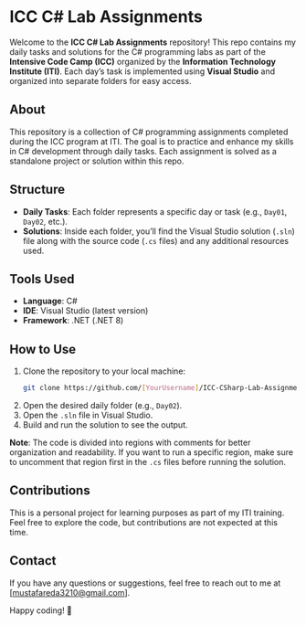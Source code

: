 # ICC C# Lab Assignments

Welcome to the **ICC C# Lab Assignments** repository! This repo contains my daily tasks and solutions for the C# programming labs as part of the **Intensive Code Camp (ICC)** organized by the **Information Technology Institute (ITI)**. Each day’s task is implemented using **Visual Studio** and organized into separate folders for easy access.

## About
This repository is a collection of C# programming assignments completed during the ICC program at ITI. The goal is to practice and enhance my skills in C# development through daily tasks. Each assignment is solved as a standalone project or solution within this repo.

## Structure
- **Daily Tasks**: Each folder represents a specific day or task (e.g., `Day01`, `Day02`, etc.).
- **Solutions**: Inside each folder, you’ll find the Visual Studio solution (`.sln`) file along with the source code (`.cs` files) and any additional resources used.

## Tools Used
- **Language**: C#  
- **IDE**: Visual Studio (latest version)  
- **Framework**: .NET (.NET 8)

## How to Use
1. Clone the repository to your local machine:
   ```bash
   git clone https://github.com/[YourUsername]/ICC-CSharp-Lab-Assignments.git
   ```
2. Open the desired daily folder (e.g., `Day02`).
3. Open the `.sln` file in Visual Studio.
4. Build and run the solution to see the output.

**Note**: The code is divided into regions with comments for better organization and readability. If you want to run a specific region, make sure to uncomment that region first in the `.cs` files before running the solution.

## Contributions
This is a personal project for learning purposes as part of my ITI training. Feel free to explore the code, but contributions are not expected at this time.

## Contact
If you have any questions or suggestions, feel free to reach out to me at [mustafareda3210@gmail.com].

Happy coding! 🚀

